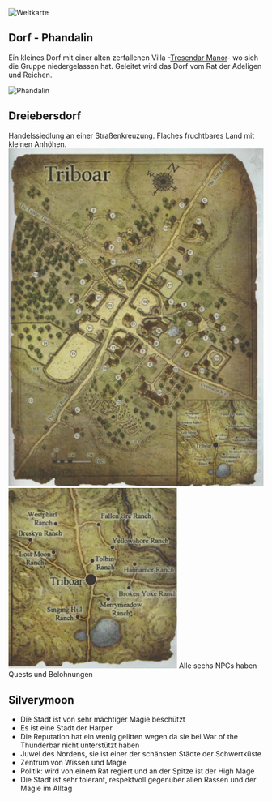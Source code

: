![Weltkarte](Weltkarte.jpg)

## Dorf - Phandalin 
Ein kleines Dorf mit einer alten zerfallenen Villa -[Tresendar Manor](Tresendar%20Villa.md)- wo sich die Gruppe niedergelassen hat. Geleitet wird das Dorf vom Rat der Adeligen und Reichen.


![Phandalin](Images/Cities/Phandalin/Weltansicht.png)

## Dreiebersdorf
Handelssiedlung an einer Straßenkreuzung. Flaches fruchtbares Land mit kleinen Anhöhen. 
![Dreiebersdorf](Images/Cities/Dreiebersdorf/Nahansicht.png)
![Dreiebersdorf Welt](Images/Cities/Dreiebersdorf/Weltansicht.png)
Alle sechs NPCs haben Quests und Belohnungen

## Silverymoon
- Die Stadt ist von sehr mächtiger Magie beschützt
- Es ist eine Stadt der Harper
- Die Reputation hat ein wenig gelitten wegen da sie bei War of the Thunderbar nicht unterstützt haben
- Juwel des Nordens, sie ist einer der schänsten Städte der Schwertküste
- Zentrum von Wissen und Magie
- Politik: wird von einem Rat regiert und an der Spitze ist der High Mage
- Die Stadt ist sehr tolerant, respektvoll gegenüber allen Rassen und der Magie im Alltag
